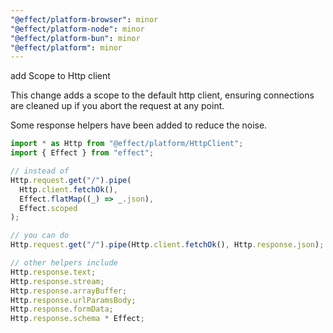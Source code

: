 ```yaml
---
"@effect/platform-browser": minor
"@effect/platform-node": minor
"@effect/platform-bun": minor
"@effect/platform": minor
---
```


add Scope to Http client

This change adds a scope to the default http client, ensuring connections are
cleaned up if you abort the request at any point.

Some response helpers have been added to reduce the noise.

```ts
import * as Http from "@effect/platform/HttpClient";
import { Effect } from "effect";

// instead of
Http.request.get("/").pipe(
  Http.client.fetchOk(),
  Effect.flatMap((_) => _.json),
  Effect.scoped
);

// you can do
Http.request.get("/").pipe(Http.client.fetchOk(), Http.response.json);

// other helpers include
Http.response.text;
Http.response.stream;
Http.response.arrayBuffer;
Http.response.urlParamsBody;
Http.response.formData;
Http.response.schema * Effect;
```
